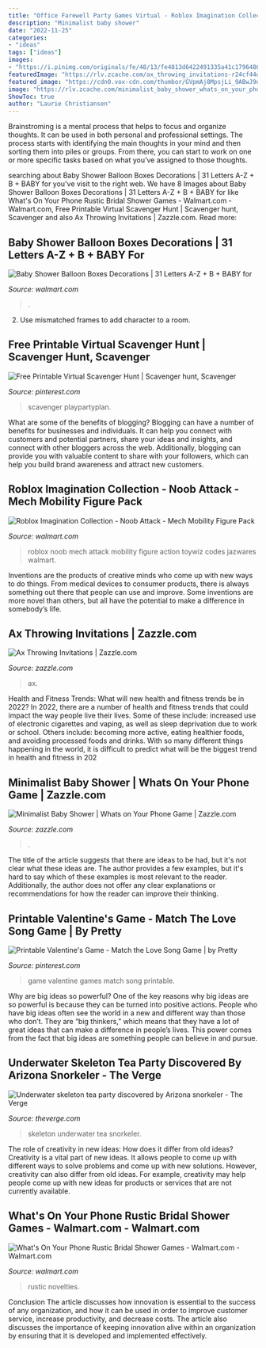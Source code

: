 ```yaml
---
title: "Office Farewell Party Games Virtual - Roblox Imagination Collection"
description: "Minimalist baby shower"
date: "2022-11-25"
categories:
- "ideas"
tags: ["ideas"]
images:
- "https://i.pinimg.com/originals/fe/48/13/fe4813d6422491335a41c1796486f00f.png"
featuredImage: "https://rlv.zcache.com/ax_throwing_invitations-r24cf44d3d1de4cadb94c75fd6d0116ad_tcvqa_630.jpg?view_padding=[285%2C0%2C285%2C0]"
featured_image: "https://cdn0.vox-cdn.com/thumbor/GVpmAj8MpsjLi_9ABwJ9uMBmOok=/29x0:1662x919/1600x900/cdn0.vox-cdn.com/uploads/chorus_image/image/46290258/Screen_Shot_2015-05-07_at_9.38.28_AM.0.0.png"
image: "https://rlv.zcache.com/minimalist_baby_shower_whats_on_your_phone_game-r5e8ad42c5a1449b8888a58dcb913d3d1_tcvcf_630.jpg?view_padding=[285%2C0%2C285%2C0]"
ShowToc: true
author: "Laurie Christiansen"
---
```



Brainstroming is a mental process that helps to focus and organize thoughts. It can be used in both personal and professional settings. The process starts with identifying the main thoughts in your mind and then sorting them into piles or groups. From there, you can start to work on one or more specific tasks based on what you’ve assigned to those thoughts.

	

		
searching about Baby Shower Balloon Boxes Decorations | 31 Letters A-Z + B + BABY for you've visit to the right web. We have 8 Images about Baby Shower Balloon Boxes Decorations | 31 Letters A-Z + B + BABY for like What&#039;s On Your Phone Rustic Bridal Shower Games - Walmart.com - Walmart.com, Free Printable Virtual Scavenger Hunt | Scavenger hunt, Scavenger and also Ax Throwing Invitations | Zazzle.com. Read more:
		
    
## Baby Shower Balloon Boxes Decorations | 31 Letters A-Z + B + BABY For

<img loading=lazy src="https://i5.walmartimages.com/asr/aa5dbc3e-715b-4fef-835d-4a08e02210ea.55eaa29f84258eee10b7444517576314.jpeg" onerror="this.onerror=null;this.src='https://tse1.mm.bing.net/th?id=OIP.9EmmHxbK0usTBvt1AQhW5QHaHa&amp;pid=15.1';" alt="Baby Shower Balloon Boxes Decorations | 31 Letters A-Z + B + BABY for">

_Source: walmart.com_

>. 

	

2. Use mismatched frames to add character to a room.

    
## Free Printable Virtual Scavenger Hunt | Scavenger Hunt, Scavenger

<img loading=lazy src="https://i.pinimg.com/originals/fe/48/13/fe4813d6422491335a41c1796486f00f.png" onerror="this.onerror=null;this.src='https://tse3.mm.bing.net/th?id=OIP.r7bvyi7eWUwswGp6brzM0wHaLH&amp;pid=15.1';" alt="Free Printable Virtual Scavenger Hunt | Scavenger hunt, Scavenger">

_Source: pinterest.com_

>scavenger playpartyplan. 

	

What are some of the benefits of blogging?
Blogging can have a number of benefits for businesses and individuals. It can help you connect with customers and potential partners, share your ideas and insights, and connect with other bloggers across the web. Additionally, blogging can provide you with valuable content to share with your followers, which can help you build brand awareness and attract new customers.

    
## Roblox Imagination Collection - Noob Attack - Mech Mobility Figure Pack

<img loading=lazy src="https://i5.walmartimages.com/asr/a515c152-ac28-4d15-8549-0d77bf39f6b8_1.fdc383a8a2a17b2d17a0e4dc38c1b6da.jpeg" onerror="this.onerror=null;this.src='https://tse1.mm.bing.net/th?id=OIP.Fo3b4pjKM7Z7VCQz2_wV0gHaNU&amp;pid=15.1';" alt="Roblox Imagination Collection - Noob Attack - Mech Mobility Figure Pack">

_Source: walmart.com_

>roblox noob mech attack mobility figure action toywiz codes jazwares walmart. 

	

Inventions are the products of creative minds who come up with new ways to do things. From medical devices to consumer products, there is always something out there that people can use and improve. Some inventions are more novel than others, but all have the potential to make a difference in somebody’s life.

    
## Ax Throwing Invitations | Zazzle.com

<img loading=lazy src="https://rlv.zcache.com/ax_throwing_invitations-r24cf44d3d1de4cadb94c75fd6d0116ad_tcvqa_630.jpg?view_padding=[285%2C0%2C285%2C0]" onerror="this.onerror=null;this.src='https://tse1.mm.bing.net/th?id=OIP.skt9Ly5I-VV5CwXVCwwDnwHaD4&amp;pid=15.1';" alt="Ax Throwing Invitations | Zazzle.com">

_Source: zazzle.com_

>ax. 

	

Health and Fitness Trends: What will new health and fitness trends be in 2022?
In 2022, there are a number of health and fitness trends that could impact the way people live their lives. Some of these include: increased use of electronic cigarettes and vaping, as well as sleep deprivation due to work or school. Others include: becoming more active, eating healthier foods, and avoiding processed foods and drinks. With so many different things happening in the world, it is difficult to predict what will be the biggest trend in health and fitness in 202
    
## Minimalist Baby Shower | Whats On Your Phone Game | Zazzle.com

<img loading=lazy src="https://rlv.zcache.com/minimalist_baby_shower_whats_on_your_phone_game-r5e8ad42c5a1449b8888a58dcb913d3d1_tcvcf_630.jpg?view_padding=[285%2C0%2C285%2C0]" onerror="this.onerror=null;this.src='https://tse2.mm.bing.net/th?id=OIP._S5LykKy8eNxLcE5L6zESgHaD4&amp;pid=15.1';" alt="Minimalist Baby Shower | Whats on Your Phone Game | Zazzle.com">

_Source: zazzle.com_

>. 

	

The title of the article suggests that there are ideas to be had, but it's not clear what these ideas are. The author provides a few examples, but it's hard to say which of these examples is most relevant to the reader. Additionally, the author does not offer any clear explanations or recommendations for how the reader can improve their thinking.

    
## Printable Valentine&#039;s Game - Match The Love Song Game | By Pretty

<img loading=lazy src="https://i.pinimg.com/736x/d3/be/14/d3be14d4b6354d77640c448b95dad30b.jpg" onerror="this.onerror=null;this.src='https://tse1.mm.bing.net/th?id=OIP.WWAW_o2qrewzIKqwDo8_vgHaKY&amp;pid=15.1';" alt="Printable Valentine&#039;s Game - Match the Love Song Game | by Pretty">

_Source: pinterest.com_

>game valentine games match song printable. 

	

Why are big ideas so powerful?
One of the key reasons why big ideas are so powerful is because they can be turned into positive actions. People who have big ideas often see the world in a new and different way than those who don’t. They are “big thinkers,” which means that they have a lot of great ideas that can make a difference in people’s lives. This power comes from the fact that big ideas are something people can believe in and pursue.

    
## Underwater Skeleton Tea Party Discovered By Arizona Snorkeler - The Verge

<img loading=lazy src="https://cdn0.vox-cdn.com/thumbor/GVpmAj8MpsjLi_9ABwJ9uMBmOok=/29x0:1662x919/1600x900/cdn0.vox-cdn.com/uploads/chorus_image/image/46290258/Screen_Shot_2015-05-07_at_9.38.28_AM.0.0.png" onerror="this.onerror=null;this.src='https://tse1.mm.bing.net/th?id=OIP.WPTyy61ADMdSuqy2EFIXhAHaEK&amp;pid=15.1';" alt="Underwater skeleton tea party discovered by Arizona snorkeler - The Verge">

_Source: theverge.com_

>skeleton underwater tea snorkeler. 

	

The role of creativity in new ideas: How does it differ from old ideas?
Creativity is a vital part of new ideas. It allows people to come up with different ways to solve problems and come up with new solutions. However, creativity can also differ from old ideas. For example, creativity may help people come up with new ideas for products or services that are not currently available.

    
## What&#039;s On Your Phone Rustic Bridal Shower Games - Walmart.com - Walmart.com

<img loading=lazy src="https://i5.walmartimages.com/asr/880a1fe8-a771-4fd0-8253-d2a53553fc48_1.759fe0f72d080c839ec19d0252bcfacf.jpeg" onerror="this.onerror=null;this.src='https://tse2.mm.bing.net/th?id=OIP.S3xZbkhYijwiMbq8RpHUzAHaLi&amp;pid=15.1';" alt="What&#039;s On Your Phone Rustic Bridal Shower Games - Walmart.com - Walmart.com">

_Source: walmart.com_

>rustic novelties. 

	

Conclusion
The article discusses how innovation is essential to the success of any organization, and how it can be used in order to improve customer service, increase productivity, and decrease costs. The article also discusses the importance of keeping innovation alive within an organization by ensuring that it is developed and implemented effectively.

